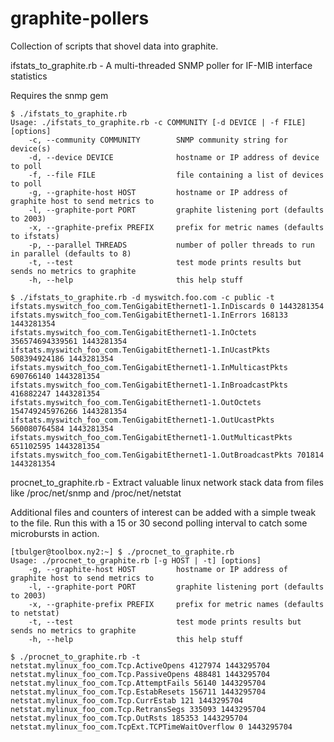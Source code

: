 # graphite-pollers
Collection of scripts that shovel data into graphite.

ifstats_to_graphite.rb - A multi-threaded SNMP poller for IF-MIB interface statistics

Requires the snmp gem

```
$ ./ifstats_to_graphite.rb
Usage: ./ifstats_to_graphite.rb -c COMMUNITY [-d DEVICE | -f FILE] [options]
    -c, --community COMMUNITY        SNMP community string for device(s)
    -d, --device DEVICE              hostname or IP address of device to poll
    -f, --file FILE                  file containing a list of devices to poll
    -g, --graphite-host HOST         hostname or IP address of graphite host to send metrics to
    -l, --graphite-port PORT         graphite listening port (defaults to 2003)
    -x, --graphite-prefix PREFIX     prefix for metric names (defaults to ifstats)
    -p, --parallel THREADS           number of poller threads to run in parallel (defaults to 8)
    -t, --test                       test mode prints results but sends no metrics to graphite
    -h, --help                       this help stuff

$ ./ifstats_to_graphite.rb -d myswitch.foo.com -c public -t
ifstats.myswitch_foo_com.TenGigabitEthernet1-1.InDiscards 0 1443281354
ifstats.myswitch_foo_com.TenGigabitEthernet1-1.InErrors 168133 1443281354
ifstats.myswitch_foo_com.TenGigabitEthernet1-1.InOctets 356574694339561 1443281354
ifstats.myswitch_foo_com.TenGigabitEthernet1-1.InUcastPkts 508394924186 1443281354
ifstats.myswitch_foo_com.TenGigabitEthernet1-1.InMulticastPkts 690766140 1443281354
ifstats.myswitch_foo_com.TenGigabitEthernet1-1.InBroadcastPkts 416882247 1443281354
ifstats.myswitch_foo_com.TenGigabitEthernet1-1.OutOctets 154749245976266 1443281354
ifstats.myswitch_foo_com.TenGigabitEthernet1-1.OutUcastPkts 560080764584 1443281354
ifstats.myswitch_foo_com.TenGigabitEthernet1-1.OutMulticastPkts 651102595 1443281354
ifstats.myswitch_foo_com.TenGigabitEthernet1-1.OutBroadcastPkts 701814 1443281354
```

  


procnet_to_graphite.rb - Extract valuable linux network stack data from files like /proc/net/snmp and /proc/net/netstat

Additional files and counters of interest can be added with a simple tweak to the file.  Run this with a 15 or 30 second polling interval to catch some microbursts in action.

```
[tbulger@toolbox.ny2:~] $ ./procnet_to_graphite.rb 
Usage: ./procnet_to_graphite.rb [-g HOST | -t] [options]
    -g, --graphite-host HOST         hostname or IP address of graphite host to send metrics to
    -l, --graphite-port PORT         graphite listening port (defaults to 2003)
    -x, --graphite-prefix PREFIX     prefix for metric names (defaults to netstat)
    -t, --test                       test mode prints results but sends no metrics to graphite
    -h, --help                       this help stuff

$ ./procnet_to_graphite.rb -t
netstat.mylinux_foo_com.Tcp.ActiveOpens 4127974 1443295704
netstat.mylinux_foo_com.Tcp.PassiveOpens 488481 1443295704
netstat.mylinux_foo_com.Tcp.AttemptFails 56140 1443295704
netstat.mylinux_foo_com.Tcp.EstabResets 156711 1443295704
netstat.mylinux_foo_com.Tcp.CurrEstab 121 1443295704
netstat.mylinux_foo_com.Tcp.RetransSegs 335093 1443295704
netstat.mylinux_foo_com.Tcp.OutRsts 185353 1443295704
netstat.mylinux_foo_com.TcpExt.TCPTimeWaitOverflow 0 1443295704
```
